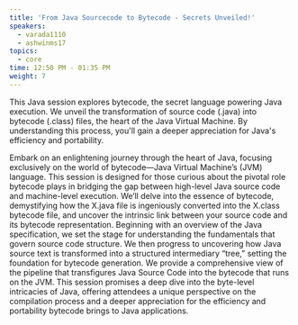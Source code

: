 ```yaml
---
title: 'From Java Sourcecode to Bytecode - Secrets Unveiled!'
speakers:
  - varada1110
  - ashwinms17
topics:
  - core
time: 12:50 PM - 01:35 PM
weight: 7
---
```



This Java session explores bytecode, the secret language powering Java execution.  We unveil the transformation of source code (.java) into bytecode (.class) files, the heart of the Java Virtual Machine.  By understanding this process, you'll gain a deeper appreciation for Java's efficiency and portability.

Embark on an enlightening journey through the heart of Java, focusing exclusively on the world of bytecode—Java Virtual Machine’s (JVM) language. This session is designed for those curious about the pivotal role bytecode plays in bridging the gap between high-level Java source code and machine-level execution. We’ll delve into the essence of bytecode, demystifying how the X.java file is ingeniously converted into the X.class bytecode file, and uncover the intrinsic link between your source code and its bytecode representation. Beginning with an overview of the Java specification, we set the stage for understanding the fundamentals that govern source code structure. We then progress to uncovering how Java source text is transformed into a structured intermediary “tree,” setting the foundation for bytecode generation. We provide a comprehensive view of the pipeline that transfigures Java Source Code into the bytecode that runs on the JVM. This session promises a deep dive into the byte-level intricacies of Java, offering attendees a unique perspective on the compilation process and a deeper appreciation for the efficiency and portability bytecode brings to Java applications.
